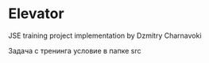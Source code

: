 Elevator
========
JSE training project implementation by Dzmitry Charnavoki 

Задача с тренинга
условие в папке src
